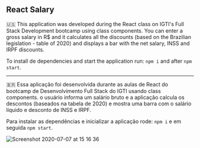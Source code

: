 ## React Salary

🇺🇸  This application was developed during the React class on IGTI's Full Stack Development bootcamp using class components. You can enter a gross salary in R$ and it calculates all the discounts (based on the Brazilian legislation - table of 2020) and displays a bar with the net salary, INSS and IRPF discounts.

To install de dependencies and start the application run: `npm i` and after `npm start`.

-----------------------

🇧🇷  Essa aplicação foi desenvolvida durante as aulas de React do bootcamp de Desenvolvimento Full Stack do IGTI usando class components. o usuário informa um salário bruto e a aplicação calcula os descontos (baseados na tabela de 2020) e mostra uma barra com o salário líquido e desconto de INSS e IRPF.

Para instalar as dependências e inicializar a aplicação rode: `npm i` e em seguida `npm start`.

![Screenshot 2020-07-07 at 15 16 36](https://user-images.githubusercontent.com/33056762/86824720-e8031480-c064-11ea-9a80-7afcbec15476.png)
